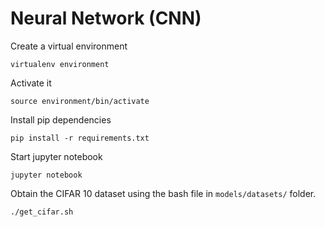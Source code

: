 # Neural Network (CNN)
Create a virtual environment
```
virtualenv environment
```

Activate it
```
source environment/bin/activate
```

Install pip dependencies
```
pip install -r requirements.txt
```

Start jupyter notebook
```
jupyter notebook
```

Obtain the CIFAR 10 dataset using the bash file in `models/datasets/` folder.
```
./get_cifar.sh
```

